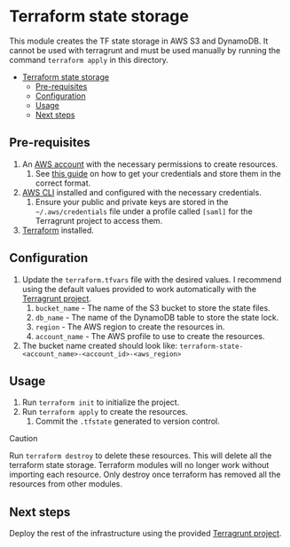 # Terraform state storage
This module creates the TF state storage in AWS S3 and DynamoDB.
It cannot be used with terragrunt and must be used manually by running the command `terraform apply` in this directory.

<!-- TOC -->
* [Terraform state storage](#terraform-state-storage)
  * [Pre-requisites](#pre-requisites)
  * [Configuration](#configuration)
  * [Usage](#usage)
  * [Next steps](#next-steps)
<!-- TOC -->

## Pre-requisites
1. An [AWS account](https://aws.amazon.com/resources/create-account/) with the necessary permissions to create resources.
    1. See [this guide](https://docs.aws.amazon.com/cli/v1/userguide/cli-configure-files.html#cli-configure-files-format) on how to get your credentials and store them in the correct format.
2. [AWS CLI](https://docs.aws.amazon.com/cli/latest/userguide/install-cliv2.html) installed and configured with the necessary credentials.
    1. Ensure your public and private keys are stored in the `~/.aws/credentials` file under a profile called `[saml]` for the Terragrunt project to access them.
3. [Terraform](https://learn.hashicorp.com/tutorials/terraform/install-cli) installed.

## Configuration
1. Update the `terraform.tfvars` file with the desired values. I recommend using the default values provided to work automatically with the [Terragrunt project](../../terragrunt).
    1. `bucket_name` - The name of the S3 bucket to store the state files.
    2. `db_name` - The name of the DynamoDB table to store the state lock.
    3. `region` - The AWS region to create the resources in.
    4. `account_name` - The AWS profile to use to create the resources.
2. The bucket name created should look like: `terraform-state-<account_name>-<account_id>-<aws_region>` 

## Usage
1. Run `terraform init` to initialize the project.
2. Run `terraform apply` to create the resources.
   1. Commit the `.tfstate` generated to version control.

> [!CAUTION]
> Run `terraform destroy` to delete these resources. This will delete all the terraform state storage. Terraform modules will no longer work without importing each resource.
> Only destroy once terraform has removed all the resources from other modules.

## Next steps
Deploy the rest of the infrastructure using the provided [Terragrunt project](../../terragrunt).
